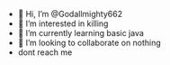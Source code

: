 - 👋 Hi, I’m @Godallmighty662
- 👀 I’m interested in killing 
- 🌱 I’m currently learning basic java
- 💞️ I’m looking to collaborate on nothing 
- dont reach me 

<!---
Godallmighty662/Godallmighty662 is a ✨ special ✨ repository because its `README.md` (this file) appears on your GitHub profile.
You can click the Preview link to take a look at your changes.
--->
